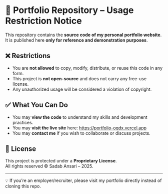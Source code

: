 
# 🚫 Portfolio Repository – Usage Restriction Notice

This repository contains the **source code of my personal portfolio website**.  
It is published here **only for reference and demonstration purposes**.  

## ❌ Restrictions
- You are **not allowed** to copy, modify, distribute, or reuse this code in any form.  
- This project is **not open-source** and does not carry any free-use license.  
- Any unauthorized usage will be considered a violation of copyright.  

## ✅ What You Can Do
- You may **view the code** to understand my skills and development practices.  
- You may **visit the live site** here: https://portfolio-oqdx.vercel.app  
- You may **contact me** if you wish to collaborate or discuss projects.  

## 📜 License
This project is protected under a **Proprietary License**.  
All rights reserved © Sadab Ansari – 2025.  

---

💡 If you’re an employer/recruiter, please visit my portfolio directly instead of cloning this repo.

